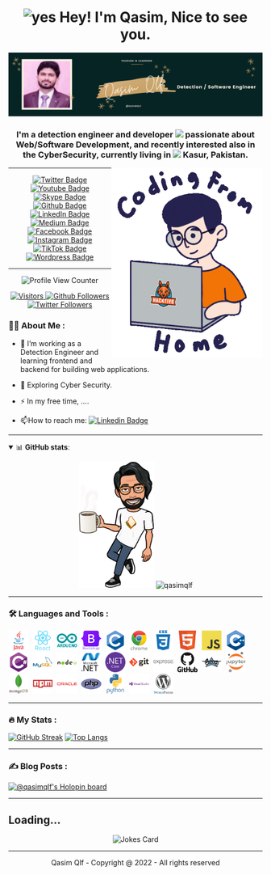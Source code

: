 <h1 align="center">
	<img alt="yes" src="https://emojis.slackmojis.com/emojis/images/1531849430/4246/blob-sunglasses.gif?1531849430" width="30"/> Hey! I'm Qasim, Nice to see you.
</h1>

<img alr="header" src="images/Banner.png" />

<h3 align="center">I'm a detection engineer and developer <img src="https://media.giphy.com/media/WUlplcMpOCEmTGBtBW/giphy.gif" width="30"> passionate about Web/Software Development, and recently interested also in the CyberSecurity, currently living in <img src="https://flagcdn.com/16x12/pk.png" width="13"/> <b>Kasur, Pakistan</b>.</h3>

<img align="right" src="images/coding from home.gif" width="300"/> 

<hr > 

<div id="badges" align="center">

<a href="https://twitter.com/qasimqlf">
	<img src="https://img.shields.io/badge/Twitter-blue?style=for-the-badge&logo=twitter&logoColor=white" alt="Twitter Badge"/>
</a>
<a href="https://youtube.com/qasimqlf">
	<img src="https://img.shields.io/badge/YouTube-red?style=for-the-badge&logo=youtube&logoColor=white" alt="Youtube Badge"/>
</a>
<a href="https://skype.com/qasimqlf">
	<img src="https://img.shields.io/badge/Skype-blue?style=for-the-badge&logo=skype&logoColor=white" alt="Skype Badge"/>
</a>
<a href="https://github.com/qasimqlf">
	<img src="https://img.shields.io/badge/Github-black?style=for-the-badge&logo=github&logoColor=white" alt="Github Badge"/>
</a>
<a href="https://www.linkedin.com/in/qasimqlf">
	<img src="https://img.shields.io/badge/LinkedIn-blue?style=for-the-badge&logo=linkedin&logoColor=white" alt="LinkedIn Badge"/>
</a>
<a href="https://qasimqlf.medium.com">
	<img src="https://img.shields.io/badge/Medium-black?style=for-the-badge&logo=medium&logoColor=white" alt="Medium Badge"/>
</a>
<a href="https://facebook.com/qasimqlf">
	<img src="https://img.shields.io/badge/facebook-blue?style=for-the-badge&logo=facebook&logoColor=white" alt="Facebook Badge"/>
</a>
<a href="https://instagram.com/qasimqlf">
	<img src="https://img.shields.io/badge/instagram-yellow?style=for-the-badge&logo=instagram&logoColor=white" alt="Instagram Badge"/>
</a>
<a href="https://TikTok.com/qasimqlf">
	<img src="https://img.shields.io/badge/TikTok-grey?style=for-the-badge&logo=tiktok&logoColor=white" alt="TikTok Badge"/>
</a>
<a href="https://qasimqlf.wordpress.com">
	<img src="https://img.shields.io/badge/Wordpress-blue?style=for-the-badge&logo=Wordpress&logoColor=white" alt="Wordpress Badge"/>
</a>

<hr>


![Profile View Counter](https://komarev.com/ghpvc/?username=qasimqlf)

<a href="https://visitor-badge.glitch.me/badge?page_id=qasimqlf.qasimqlf" target="_blank">
	<img alt="Visitors" src="https://visitor-badge.glitch.me/badge?page_id=qasimqlf.qasimqlf" />
</a>  
<a href="https://github.com/qasimqlf?tab=followers" target="_blank">
	<img alt="Github Followers" src="https://img.shields.io/github/followers/qasimqlf?style=social&label=Follow" /> 
</a> 
<a href="https://twitter.com/intent/follow?screen_name=qasimqlf" target="_blank">
	<img alt="Twitter Followers" src="https://img.shields.io/twitter/follow/qasimqlf?label=Follow&style=social" />
</a> 

</div>

### :man_technologist: About Me :

- :telescope: I’m working as a Detection Engineer and learning frontend and backend for building web applications.

- :seedling: Exploring Cyber Security.

- :zap: In my free time, ....

- :mailbox:How to reach me: [![Linkedin Badge](https://img.shields.io/badge/-QasimQlf-blue?style=flat&logo=Linkedin&logoColor=white)](https://www.linkedin.com/in/qasimqlf)
<hr>
<details open>
 <summary> 📊 <b>GitHub stats</b>: </summary>

<p align = "center">
    <img src="images/PersonStanding.png" height="250" />
    <img src="https://github-readme-stats.vercel.app/api?username=qasimqlf&show_icons=true&count_private=true&&line_height=25" alt="qasimqlf">
</p>

</details>
<hr>

### :hammer_and_wrench: Languages and Tools :
 
<div>
  <img src="https://github.com/devicons/devicon/blob/master/icons/java/java-original-wordmark.svg" title="Java" alt="Java" width="40" height="40"/>&nbsp;
  <img src="https://github.com/devicons/devicon/blob/master/icons/react/react-original-wordmark.svg" title="React" alt="React" width="40" height="40"/>&nbsp;
  <img src="https://github.com/devicons/devicon/blob/master/icons/arduino/arduino-original-wordmark.svg" title="Arduino" alt="Arduino" width="40" height="40"/>&nbsp;
  <img src="https://github.com/devicons/devicon/blob/master/icons/bootstrap/bootstrap-original-wordmark.svg" title="bootstrap" alt="bootstrap" width="40" height="40"/>&nbsp;
  <img src="https://github.com/devicons/devicon/blob/master/icons/c/c-original.svg" title="C" alt="C" width="40" height="40"/>&nbsp;
  <img src="https://github.com/devicons/devicon/blob/master/icons/chrome/chrome-original-wordmark.svg" title="CHROME" alt="CHROME " width="40" height="40"/>&nbsp;
  <img src="https://github.com/devicons/devicon/blob/master/icons/css3/css3-plain-wordmark.svg"  title="CSS3" alt="CSS" width="40" height="40"/>&nbsp;
  <img src="https://github.com/devicons/devicon/blob/master/icons/html5/html5-original.svg" title="HTML5" alt="HTML" width="40" height="40"/>&nbsp;
  <img src="https://github.com/devicons/devicon/blob/master/icons/javascript/javascript-original.svg" title="JavaScript" alt="JavaScript" width="40" height="40"/>&nbsp;
  <img src="https://github.com/devicons/devicon/blob/master/icons/cplusplus/cplusplus-original.svg" title="cplusplus" alt="cplusplus" width="40" height="40"/>&nbsp;
  <img src="https://github.com/devicons/devicon/blob/master/icons/csharp/csharp-original.svg" title="csharp"  alt="csharp" width="40" height="40"/>&nbsp;
  <img src="https://github.com/devicons/devicon/blob/master/icons/mysql/mysql-original-wordmark.svg" title="MySQL"  alt="MySQL" width="40" height="40"/>&nbsp;
  <img src="https://github.com/devicons/devicon/blob/master/icons/nodejs/nodejs-original-wordmark.svg" title="NodeJS" alt="NodeJS" width="40" height="40"/>&nbsp;
  <img src="https://github.com/devicons/devicon/blob/master/icons/dot-net/dot-net-original-wordmark.svg" title="dot-net" alt="dot-net" width="40" height="40"/>&nbsp;
  <img src="https://github.com/devicons/devicon/blob/master/icons/dotnetcore/dotnetcore-original.svg" title="dotnetcore" alt="dotnetcoret" width="40" height="40"/>&nbsp;
  <img src="https://github.com/devicons/devicon/blob/master/icons/git/git-original-wordmark.svg" title="Git" alt="Git" width="40" height="40"/>&nbsp;
  <img src="https://github.com/devicons/devicon/blob/master/icons/express/express-original-wordmark.svg" title="express" alt="express" width="40" height="40"/>&nbsp;
  <img src="https://github.com/devicons/devicon/blob/master/icons/github/github-original-wordmark.svg" title="github"  alt="github" width="40" height="40"/>&nbsp;
  <img src="https://github.com/devicons/devicon/blob/master/icons/groovy/groovy-original.svg" title="groovy"  alt="groovy" width="40" height="40"/>&nbsp;
  <img src="https://github.com/devicons/devicon/blob/master/icons/jupyter/jupyter-original-wordmark.svg" title="jupyter" alt="jupyter" width="40" height="40"/>&nbsp;
  <img src="https://github.com/devicons/devicon/blob/master/icons/mongodb/mongodb-original-wordmark.svg" title="mongodb" alt="mongodb" width="40" height="40"/>&nbsp;
  <img src="https://github.com/devicons/devicon/blob/master/icons/npm/npm-original-wordmark.svg" title="npm" alt="npm" width="40" height="40"/>&nbsp;
  <img src="https://github.com/devicons/devicon/blob/master/icons/oracle/oracle-original.svg" title="oracle" alt="oracle" width="40" height="40"/>&nbsp;
  <img src="https://github.com/devicons/devicon/blob/master/icons/php/php-original.svg" title="php" alt="php" width="40" height="40"/>&nbsp;
  <img src="https://github.com/devicons/devicon/blob/master/icons/python/python-original-wordmark.svg" title="python" alt="python" width="40" height="40"/>&nbsp;
  <img src="https://github.com/devicons/devicon/blob/master/icons/visualstudio/visualstudio-plain-wordmark.svg" title="visualstudio" alt="visualstudio" width="40" height="40"/>&nbsp;
  <img src="https://github.com/devicons/devicon/blob/master/icons/wordpress/wordpress-original.svg" title="wordpress" alt="wordpress" width="40" height="40"/>&nbsp;
 
</div>
<hr>

### :fire: My Stats :

[![GitHub Streak](http://github-readme-streak-stats.herokuapp.com?user=qasimqlf&theme=dark&background=000000)](https://github.com/qasimqlf) [![Top Langs](https://github-readme-stats.vercel.app/api/top-langs/?username=qasimqlf&layout=compact&theme=vision-friendly-dark)](https://github.com/qasimqlf)
<hr>

### :writing_hand: Blog Posts :


[![@qasimqlf's Holopin board](https://holopin.io/api/user/board?user=qasimqlf)](https://holopin.io/@qasimqlf)
<hr >

## Loading...
<!--
<p>
  <img alt="Apache Groovy" src="https://img.shields.io/badge/Apache%20Groovy-4298B8.svg?style=for-the-badge&logo=Apache+Groovy&logoColor=white" />
  <img alt="C++" src="https://img.shields.io/badge/c++-%2300599C.svg?style=for-the-badge&logo=c%2B%2B&logoColor=white" />
  <img alt="Java" src="https://img.shields.io/badge/java-%23ED8B00.svg?style=for-the-badge&logo=java&logoColor=white" />
  <img alt="JavaScript" src="https://img.shields.io/badge/javascript-%23323330.svg?style=for-the-badge&logo=javascript&logoColor=%23F7DF1E" />
  <img alt="PHP" src="https://img.shields.io/badge/php-%23777BB4.svg?style=for-the-badge&logo=php&logoColor=white" />
  <img alt="Python" src="https://img.shields.io/badge/python-3670A0?style=for-the-badge&logo=python&logoColor=ffdd54" />
  <img alt="GitHub" src="https://img.shields.io/badge/github-%23121011.svg?style=for-the-badge&logo=github&logoColor=white" />
  <img alt="github actions" src="https://img.shields.io/badge/-Github_Actions-2088FF?style=flat-square&logo=github-actions&logoColor=white" />
  <img alt="git" src="https://img.shields.io/badge/-Git-F05032?style=flat-square&logo=git&logoColor=white" />
  <img alt="angular" src="https://img.shields.io/badge/-Angular-DD0031?style=flat-square&logo=angular&logoColor=white" />
  <img alt="npm" src="https://img.shields.io/badge/-NPM-CB3837?style=flat-square&logo=npm&logoColor=white" />
  <img alt="html5" src="https://img.shields.io/badge/-HTML5-E34F26?style=flat-square&logo=html5&logoColor=white" />
  <img alt="MongoDB" src="https://img.shields.io/badge/-MongoDB-13aa52?style=flat-square&logo=mongodb&logoColor=white" />
  <img alt="Nodejs" src="https://img.shields.io/badge/-Nodejs-43853d?style=flat-square&logo=Node.js&logoColor=white" />
</p>

<h3>Open source projects</h3>
<table>
  <thead align="center">
    <tr border: none;>
      <td><b>🎁 Projects</b></td>
      <td><b>⭐ Stars</b></td>
      <td><b>📚 Forks</b></td>
      <td><b>🛎 Issues</b></td>
      <td><b>📬 Pull requests</b></td>
    </tr>
  </thead>
  <tbody>
    <tr>
      <td><a href="https://github.com/thmsgbrt/react-simple-pull-to-refresh"><b>React PullToRefresh component</b></a></td>
      <td><img alt="Stars" src="https://img.shields.io/github/stars/thmsgbrt/react-simple-pull-to-refresh?style=flat-square&labelColor=343b41"/></td>
      <td><img alt="Forks" src="https://img.shields.io/github/forks/thmsgbrt/react-simple-pull-to-refresh?style=flat-square&labelColor=343b41"/></td>
      <td><img alt="Issues" src="https://img.shields.io/github/issues/thmsgbrt/react-simple-pull-to-refresh?style=flat-square&labelColor=343b41"/></td>
      <td><img alt="Pull Requests" src="https://img.shields.io/github/issues-pr/thmsgbrt/react-simple-pull-to-refresh?style=flat-square&labelColor=343b41"/></td>
    </tr>
	  <tr>
      <td><a href="https://github.com/thmsgbrt/Chrome-Extension-with-React-and-Typescript-Starter-Pack"><b>Typescript & React Chrome Extension Starter</b></a></td>
      <td><img alt="Stars" src="https://img.shields.io/github/stars/thmsgbrt/Chrome-Extension-with-React-and-Typescript-Starter-Pack?style=flat-square&labelColor=343b41"/></td>
      <td><img alt="Forks" src="https://img.shields.io/github/forks/thmsgbrt/Chrome-Extension-with-React-and-Typescript-Starter-Pack?style=flat-square&labelColor=343b41"/></td>
      <td><img alt="Issues" src="https://img.shields.io/github/issues/thmsgbrt/Chrome-Extension-with-React-and-Typescript-Starter-Pack?style=flat-square&labelColor=343b41"/></td>
      <td><img alt="Pull Requests" src="https://img.shields.io/github/issues-pr/thmsgbrt/Chrome-Extension-with-React-and-Typescript-Starter-Pack?style=flat-square&labelColor=343b41"/></td>
    </tr>
    <tr>
      <td><a href="https://github.com/thmsgbrt/nodejs-typescript-express-apollo-graphql-starter"><b>NodeJs Express TypeScript GraphQL Starter</b></a></td>
      <td><img alt="Stars" src="https://img.shields.io/github/stars/thmsgbrt/nodejs-typescript-express-apollo-graphql-starter?style=flat-square&labelColor=343b41"/></td>
      <td><img alt="Forks" src="https://img.shields.io/github/forks/thmsgbrt/nodejs-typescript-express-apollo-graphql-starter?style=flat-square&labelColor=343b41"/></td>
      <td><img alt="Issues" src="https://img.shields.io/github/issues/thmsgbrt/nodejs-typescript-express-apollo-graphql-starter?style=flat-square&labelColor=343b41"/></td>
      <td><img alt="Pull Requests" src="https://img.shields.io/github/issues-pr/thmsgbrt/nodejs-typescript-express-apollo-graphql-starter?style=flat-square&labelColor=343b41"/></td>
    </tr>
  </tbody>
</table>
-->

<!-- HTML -->
<div align="center"> <img src="https://readme-jokes.vercel.app/api" alt="Jokes Card" /> </div>

------------
<p align="center">Qasim Qlf - Copyright @ 2022 - All rights reserved </p>
